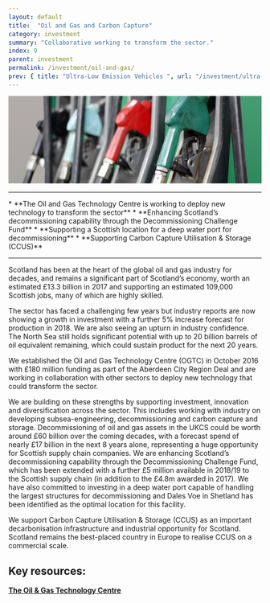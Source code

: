 ```yaml
---
layout: default
title:  "Oil and Gas and Carbon Capture"
category: investment
summary: "Collaborative working to transform the sector."
index: 9
parent: investment
permalink: /investment/oil-and-gas/
prev: { title: "Ultra-Low Emission Vehicles ", url: "/investment/ultra-low-emission-vehicles/" }
---
```


![Petrol pumps](/assets/images/pageimages/Investment8.jpg)
<br>
<hr>
* **The Oil and Gas Technology Centre is working to deploy new technology to transform the sector**
* **Enhancing Scotland’s decommissioning capability through the Decommissioning Challenge Fund**
* **Supporting a Scottish location for a deep water port for decommissioning**
* **Supporting Carbon Capture Utilisation & Storage (CCUS)**

<hr>

Scotland has been at the heart of the global oil and gas industry for decades, and remains a significant part of Scotland’s economy, worth an estimated £13.3 billion in 2017 and supporting an estimated 109,000 Scottish jobs, many of which are highly skilled. 

The sector has faced a challenging few years but industry reports are now showing a growth in investment with a further 5% increase forecast for production in 2018.  We are also seeing an upturn in industry confidence.  The North Sea still holds significant potential with up to 20 billion barrels of oil equivalent remaining, which could sustain product for the next 20 years.

We established the Oil and Gas Technology Centre (OGTC) in October 2016 with £180 million funding as part of the Aberdeen City Region Deal and are working in collaboration with other sectors to deploy new technology that could transform the sector.

We are building on these strengths by supporting investment, innovation and diversification across the sector. This includes working with industry on developing subsea-engineering, decommissioning and carbon capture and storage. Decommissioning of oil and gas assets in the UKCS could be worth around £60 billion over the coming decades, with a forecast spend of nearly £17 billion in the next 8 years alone, representing a huge opportunity for Scottish supply chain companies.  We are enhancing Scotland’s decommissioning capability through the Decommissioning Challenge Fund, which has been extended with a further £5 million available in 2018/19 to the Scottish supply chain (in addition to the £4.8m awarded in 2017).  We have also committed to investing in a deep water port capable of handling the largest structures for decommissioning and Dales Voe in Shetland has been identified as the optimal location for this facility.

We support Carbon Capture Utilisation & Storage (CCUS) as an important decarbonisation infrastructure and industrial opportunity for Scotland. Scotland remains the best-placed country in Europe to realise CCUS on a commercial scale. 


## Key resources: 

**[The Oil & Gas Technology Centre](https://theogtc.com/)**
 
